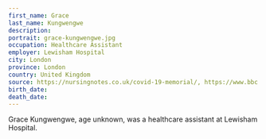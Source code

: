 ```yaml
---
first_name: Grace
last_name: Kungwengwe
description: 
portrait: grace-kungwengwe.jpg
occupation: Healthcare Assistant
employer: Lewisham Hospital
city: London
province: London
country: United Kingdom
source: https://nursingnotes.co.uk/covid-19-memorial/, https://www.bbc.com/news/health-52242856
birth_date: 
death_date: 
---
```


Grace Kungwengwe, age unknown, was a healthcare assistant at Lewisham Hospital.